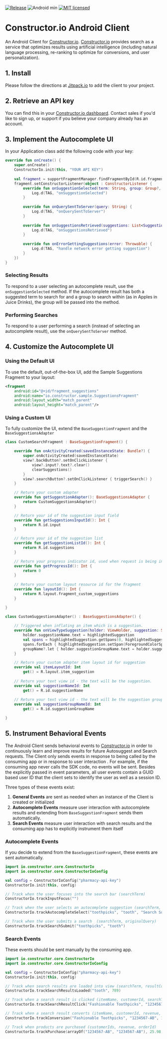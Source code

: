 [![Release](https://jitpack.io/v/Constructor-io/constructorio-client-android.svg)](https://jitpack.io/#Constructor-io/constructorio-client-android) ![Android min](https://img.shields.io/badge/Android-4.4%2B-green.svg) [![MIT licensed](https://img.shields.io/badge/license-MIT-blue.svg)](https://github.com/Constructor-io/constructorio-client-android/blob/master/LICENSE)

# Constructor.io Android Client

An Android Client for [Constructor.io](http://constructor.io/).  [Constructor.io](http://constructor.io/) provides search as a service that optimizes results using artificial intelligence (including natural language processing, re-ranking to optimize for conversions, and user personalization).

## 1. Install

Please follow the directions at [Jitpack.io](https://jitpack.io/#Constructor-io/constructorio-client-android/v1.3.0) to add the client to your project.

## 2. Retrieve an API key

You can find this in your [Constructor.io dashboard](https://constructor.io/dashboard).  Contact sales if you'd like to sign up, or support if you believe your company already has an account.

## 3. Implement the Autocomplete UI

In your Application class add the following code with your key:

```kotlin
override fun onCreate() {
    super.onCreate()
    ConstructorIo.init(this, "YOUR API KEY")
    
    val fragment = supportFragmentManager.findFragmentById(R.id.fragment_suggestions) as SuggestionsFragment
    fragment.setConstructorListener(object : ConstructorListener {
        override fun onSuggestionSelected(term: String, group: Group?, autocompleteSection: String?) {
            Log.d(TAG, "onSuggestionSelected")
        }
        
        override fun onQuerySentToServer(query: String) {
            Log.d(TAG, "onQuerySentToServer")
        }
        
        override fun onSuggestionsRetrieved(suggestions: List<Suggestion>) {
            Log.d(TAG, "onSuggestionsRetrieved")
        }
        
        override fun onErrorGettingSuggestions(error: Throwable) {
            Log.d(TAG, "handle network error getting suggestion")
        }
    })
}
```

### Selecting Results
To respond to a user selecting an autocomplete result, use the `onSuggestionSelected` method.  If the autocomplete result has both a suggested term to search for and a group to search within (as in Apples in Juice Drinks), the group will be passed into the method.

### Performing Searches
To respond to a user performing a search (instead of selecting an autocomplete result), use the `onQuerySentToServer` method.

## 4. Customize the Autocomplete UI

### Using the Default UI

To use the default, out-of-the-box UI, add the Sample Suggestions Fragment to your layout:

```xml
<fragment
    android:id="@+id/fragment_suggestions"
    android:name="io.constructor.sample.SuggestionsFragment"
    android:layout_width="match_parent"
    android:layout_height="match_parent"/>
```

### Using a Custom UI

To fully customize the UI, extend the `BaseSuggestionFragment` and the `BaseSuggestionsAdapter`

```kotlin
class CustomSearchFragment : BaseSuggestionFragment() {

    override fun onActivityCreated(savedInstanceState: Bundle?) {
        super.onActivityCreated(savedInstanceState)
        view?.backButton?.setOnClickListener {
            view?.input?.text?.clear()
            clearSuggestions()
        }
        view?.searchButton?.setOnClickListener { triggerSearch() }
    }

    // Return your custom adapter
    override fun getSuggestionAdapter(): BaseSuggestionsAdapter {
        return CustomSuggestionsAdapter()
    }

    // Return your id of the suggestion input field
    override fun getSuggestionsInputId(): Int {
        return R.id.input
    }

    // Return your id of the suggestion list
    override fun getSuggestionListId(): Int {
        return R.id.suggestions
    }

    // Return your progress indicator id, used when request is being in progress. Return 0 for no progress
    override fun getProgressId(): Int {
        return 0
    }
    
    // Return your custom layout resource id for the fragment
    override fun layoutId(): Int {
        return R.layout.fragment_custom_suggestions
    }

}

class CustomSuggestionsAdapter() : BaseSuggestionsAdapter() {
    
    // Triggered when inflating an item which is a suggestion.
    override fun onViewTypeSuggestion(holder: ViewHolder, suggestion: String, highlightedSuggestion: Spannable, groupName: String?) {
        holder.suggestionName.text = highlightedSuggestion
        val spans = highlightedSuggestion.getSpans(0, highlightedSuggestion.length, StyleSpan::class.java)
        spans.forEach { highlightedSuggestion.setSpan(ForegroundColorSpan(Color.parseColor("#222222")), highlightedSuggestion.getSpanStart(it), highlightedSuggestion.getSpanEnd(it), 0) }
        groupName?.let { holder.suggestionGroupName.text = holder.suggestionGroupName.context.getString(R.string.suggestion_group, it) }
    }

    // Return your custom adapter item layout id for suggestion
    override val itemLayoutId: Int
        get() = R.layout.item_suggestion
   
    // Return your text view id - the text will be the suggestion.
    override val suggestionNameId: Int
        get() = R.id.suggestionName
    
    // Return your text view id - the text will be the suggestion group name, if present
    override val suggestionGroupNameId: Int
        get() = R.id.suggestionGroupName

}
```

## 5. Instrument Behavioral Events

The Android Client sends behavioral events to [Constructor.io](http://constructor.io/) in order to continuously learn and improve results for future Autosuggest and Search requests.  The Client only sends events in response to being called by the consuming app or in response to user interaction . For example, if the consuming app never calls the SDK code, no events will be sent.  Besides the explicitly passed in event parameters, all user events contain a GUID based user ID that the client sets to identify the user as well as a session ID.

Three types of these events exist:

1. **General Events** are sent as needed when an instance of the Client is created or initialized
1. **Autocomplete Events** measure user interaction with autocomplete results and extending from `BaseSuggestionFragment` sends them automatically.
1. **Search Events** measure user interaction with search results and the consuming app has to explicitly instrument them itself

### Autocomplete Events

If you decide to extend from the `BaseSuggestionFragment`, these events are sent automatically.

```kotlin
import io.constructor.core.ConstructorIo
import io.constructor.core.ConstructorIoConfig

val config = ConstructorIoConfig("pharmacy-api-key")
ConstructorIo.init(this, config)

// Track when the user focuses into the search bar (searchTerm)
ConstructorIo.trackInputFocus("")

// Track when the user selects an autocomplete suggestion (searchTerm, originalQuery, sectionName)
ConstructorIo.trackAutocompleteSelect("toothpicks", "tooth", "Search Suggestions")

// Track when the user submits a search  (searchTerm, originalQuery)
ConstructorIo.trackSearchSubmit("toothpicks", "tooth")
```

### Search Events

These events should be sent manually by the consuming app.

```kotlin
import io.constructor.core.ConstructorIo
import io.constructor.core.ConstructorIoConfig

val config = ConstructorIoConfig("pharmacy-api-key")
ConstructorIo.init(this, config)

// Track when search results are loaded into view (searchTerm, resultCount)
ConstructorIo.trackSearchResultsLoaded("tooth", 789)

// Track when a search result is clicked (itemName, customerId, searchTerm)
ConstructorIo.trackSearchResultClick("Fashionable Toothpicks", "1234567-AB", "tooth")

// Track when a search result converts (itemName, customerId, revenue, searchTerm)
ConstructorIo.trackConversion("Fashionable Toothpicks", "1234567-AB", 12.99, "tooth")

// Track when products are purchased (customerIds, revenue, orderId)
ConstructorIo.trackPurchase(arrayOf("1234567-AB", "1234567-AB"), 25.98, "ORD-1312343")
```
